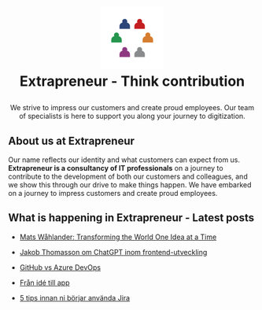 <br />
<h1>
<p align="center">
  <img src="/profile/images/extrapreneur-logo.png" alt="Logo" width="128" height="128">
  <br>Extrapreneur - Think contribution
</h1>
  <p align="center">
   We strive to impress our customers and create proud employees. Our team of specialists is here to support you along your journey to digitization.
  </p>
</p>

## About us at Extrapreneur

<!--about start-->
Our name reflects our identity and what customers can expect from us. <strong>Extrapreneur is a consultancy of IT professionals</strong> on a journey to contribute to the development of both our customers and colleagues, and we show this through our drive to make things happen. We have embarked on a journey to impress customers and create proud employees.
<!--about end-->

## What is happening in Extrapreneur - Latest posts

<!-- blog start -->

*   [Mats Wåhlander: Transforming the World One Idea at a Time](https://www.extrapreneur.se/blog/mats-wahlander)<br/>

*   [Jakob Thomasson om ChatGPT inom frontend-utveckling](https://www.extrapreneur.se/blog/jakob-om-chatgpt)<br/>

*   [GitHub vs Azure DevOps](https://www.extrapreneur.se/blog/githubvsazure)<br/>

*   [Från idé till app ](https://www.extrapreneur.se/blog/c33c2nha7wz3keilktq0u1vuta6cem)<br/>

*   [5 tips innan ni börjar använda Jira](https://www.extrapreneur.se/blog/5tipsjira)<br/>

<!-- blog end -->
